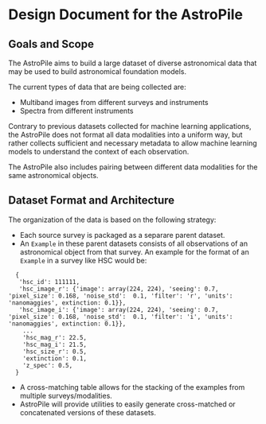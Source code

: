 # Design Document for the AstroPile


## Goals and Scope

The AstroPile aims to build a large dataset of diverse astronomical data that may be used to build
astronomical foundation models.

The current types of data that are being collected are:
  - Multiband images from different surveys and instruments
  - Spectra from different instruments

Contrary to previous datasets collected for machine learning applications, the AstroPile does not 
format all data modalities into a uniform way, but rather collects sufficient and necessary metadata
to allow machine learning models to understand the context of each observation. 

The AstroPile also includes pairing between different data modalities for the same astronomical objects. 


## Dataset Format and Architecture

The organization of the data is based on the following strategy:

  - Each source survey is packaged as a separare parent dataset.
  - An `Example` in these parent datasets consists of all observations of an astronomical object from that survey. An example for the format of an `Example` in a survey like HSC would be:  
  ```
    {  
     'hsc_id': 111111,  
     'hsc_image_r': {'image': array(224, 224), 'seeing': 0.7, 'pixel_size': 0.168, 'noise_std':  0.1, 'filter': 'r', 'units': 'nanomaggies', extinction: 0.1}},  
     'hsc_image_i': {'image': array(224, 224), 'seeing': 0.7, 'pixel_size': 0.168, 'noise_std':  0.1, 'filter': 'i', 'units': 'nanomaggies', extinction: 0.1}},  
      ...  
      'hsc_mag_r': 22.5,  
      'hsc_mag_i': 21.5,
      'hsc_size_r': 0.5,
      'extinction': 0.1,  
      'z_spec': 0.5,  
    }
```
  - A cross-matching table allows for the stacking of the examples from multiple surveys/modalities.
  - AstroPile will provide utilities to easily generate cross-matched  or concatenated versions of these datasets.

